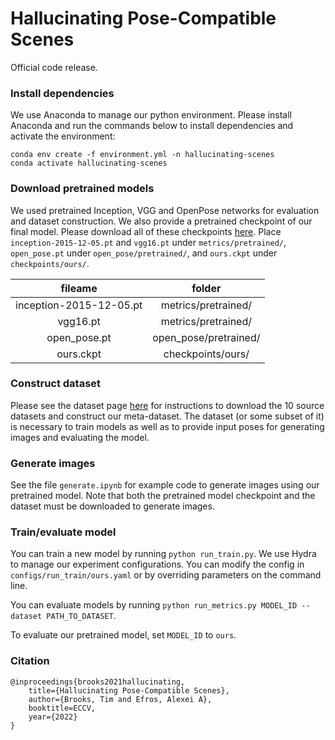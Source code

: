 # Hallucinating Pose-Compatible Scenes
Official code release.

### Install dependencies

We use Anaconda to manage our python environment. Please install Anaconda and run the commands below to install dependencies and activate the environment:
```
conda env create -f environment.yml -n hallucinating-scenes
conda activate hallucinating-scenes
```

### Download pretrained models

We used pretrained Inception, VGG and OpenPose networks for evaluation and dataset construction. We also provide a pretrained checkpoint of our final model. Please download all of these checkpoints [here](https://drive.google.com/drive/folders/1VsqGT9eEedW97HVN6OEwLT77B3fB_Wj2?usp=sharing). Place `inception-2015-12-05.pt` and `vgg16.pt` under `metrics/pretrained/`, `open_pose.pt` under `open_pose/pretrained/`, and `ours.ckpt` under `checkpoints/ours/`.

| fileame                | folder               |
| :---:                  | :---:                |
| inception-2015-12-05.pt| metrics/pretrained/  |
| vgg16.pt               | metrics/pretrained/  |
| open_pose.pt           | open_pose/pretrained/|
| ours.ckpt              | checkpoints/ours/    |

### Construct dataset

Please see the dataset page [here](https://github.com/timothybrooks/hallucinating-scenes/blob/master/dataset.md) for instructions to download the 10 source datasets and construct our meta-dataset. The dataset (or some subset of it) is necessary to train models as well as to provide input poses for generating images and evaluating the model.

### Generate images

See the file `generate.ipynb` for example code to generate images using our pretrained model. Note that both the pretrained model checkpoint and the dataset must be downloaded to generate images. 

### Train/evaluate model

You can train a new model by running `python run_train.py`. We use Hydra to manage our experiment configurations. You can modify the config in `configs/run_train/ours.yaml` or by overriding parameters on the command line.

You can evaluate models by running `python run_metrics.py MODEL_ID --dataset PATH_TO_DATASET`.

To evaluate our pretrained model, set `MODEL_ID` to `ours`.

### Citation

```
@inproceedings{brooks2021hallucinating,
    title={Hallucinating Pose-Compatible Scenes},
    author={Brooks, Tim and Efros, Alexei A},
    booktitle=ECCV,
    year={2022}
}
```


